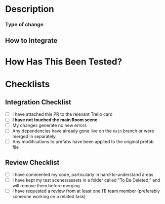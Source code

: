<!--- Make sure the PR title makes it easy to identify which Trello card it is linked to -->

# Description
<!--- Please include a summary of the changes and the related issue. Please also include relevant motivation and context. List any dependencies that are required for this change. -->

### Type of change
<!---  Choose one or more of the following -->
<!---  - Bug fix (non-breaking change which fixes an issue) -->
<!---  - New feature (non-breaking change which adds functionality) -->
<!---  - Breaking change (fix or feature that would cause existing functionality to not work as expected) -->
<!---  - Documentation update -->
<!---  - Integrating assets -->

## How to Integrate
<!--- List any important details that someone would need to know when merging your changes onto the main scene. For example, which prefabs/components to put where -->

# How Has This Been Tested?
<!--- Please describe the tests that you ran to verify your changes. Provide instructions so we can reproduce. Please also list any relevant details for your test configuration -->

# Checklists
## Integration Checklist
- [ ] I have attached this PR to the relevant Trello card
- [ ] **I have not touched the main Room scene**
- [ ] My changes generate no new errors
- [ ] Any dependencies have already gone live on the `main` branch or were merged in separately
- [ ] Any modifications to prefabs have been applied to the original prefab file

## Review Checklist
- [ ] I have commented my code, particularly in hard-to-understand areas
- [ ] I have kept my test scenes/assets in a folder called "To Be Deleted," and will remove them before merging
- [ ] I have requested a review from at least one (1) team member (preferably someone working on a related task)
